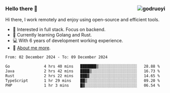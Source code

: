 ### Hello there 👋 <img align="right" src="https://github-readme-stats.vercel.app/api?username=godruoyi&show_icons=true" alt="godruoyi" />

Hi there, I work remotely and enjoy using open-source and efficient tools.

- 🔭 Interested in full stack. Focus on backend.
- 🌱 Currently learning Golang and Rust.
- 💻 With 6 years of development working experience.
- 👒 [About me more](https://godruoyi.com/posts/about-godruoyi).



<!--START_SECTION:waka-->

```txt
From: 02 December 2024 - To: 09 December 2024

Go               4 hrs 40 mins   ███████▒░░░░░░░░░░░░░░░░░   28.88 %
Java             2 hrs 42 mins   ████▒░░░░░░░░░░░░░░░░░░░░   16.73 %
Rust             2 hrs 22 mins   ███▓░░░░░░░░░░░░░░░░░░░░░   14.65 %
TypeScript       1 hr 29 mins    ██▒░░░░░░░░░░░░░░░░░░░░░░   09.20 %
PHP              1 hr 3 mins     █▓░░░░░░░░░░░░░░░░░░░░░░░   06.54 %
```

<!--END_SECTION:waka-->
